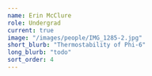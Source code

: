 ```yaml
---
name: Erin McClure
role: Undergrad
current: true
image: "/images/people/IMG_1285-2.jpg"
short_blurb: "Thermostability of Phi-6"
long_blurb: "todo"
sort_order: 4
---
```

